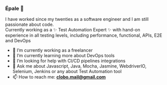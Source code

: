 ### Épale 👋


I have worked since my twenties as a software engineer and I am still passionate about code.<br/>
Currently working as a ✨ Test Automation Expert ✨ with hand-on experience in all testing levels, including performance, functional, APIs, E2E and DevOps 

- 🔭 I’m currently working as a freelancer
- 🌱 I’m currently learning more about DevOps tools
- 🤔 I’m looking for help with CI/CD pipelines integrations
- 💬 Ask me about Javascript, Java, Mocha, Jasmine, WebdriverIO, Selenium, Jenkins or any about Test Automation tool
- 📫 How to reach me: **clobo.mail@gmail.com**

